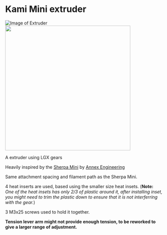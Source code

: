 # Kami Mini extruder

![Image of Extruder](https://github.com/intositeme/kami-mini/blob/bda26775a1fa7db77a850896b098d2a27c36c08c/imgs/3d.png)
<img src="https://github.com/intositeme/kami-mini/blob/bda26775a1fa7db77a850896b098d2a27c36c08c/imgs/pht.jpg" width="400">

A extruder using LGX gears

Heavily inspired by the [Sherpa Mini](https://github.com/Annex-Engineering/Sherpa_Mini-Extruder) by [Annex Engineering](https://github.com/Annex-Engineering/)

Same attachment spacing and filament path as the Sherpa Mini.

4 heat inserts are used, based using the smaller size heat insets. 
(**Note:** _One of the heat insets has only 2/3 of plastic around it, after installing inset, you might need to trim the plastic down to ensure that it is not interferring with the gear._)

3 M3x25 screws used to hold it together.

**Tension lever arm might not provide enough tension, to be reworked to give a larger range of adjustment.**
